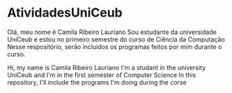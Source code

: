 # AtividadesUniCeub
Olá, meu nome é Camila Ribeiro Lauriano 
Sou estudante da universidade UniCeub e estou no primeiro semestre do curso de Ciência da Computação
Nesse respositório, serão incluidos os programas feitos por mim durante o curso.

Hi, my name is Camila Ribeiro Lauriano
I'm a studant in the university UniCeub and I'm in the first semester of Computer Science
In this repository, I'll include the programs I'm doing during the corse
